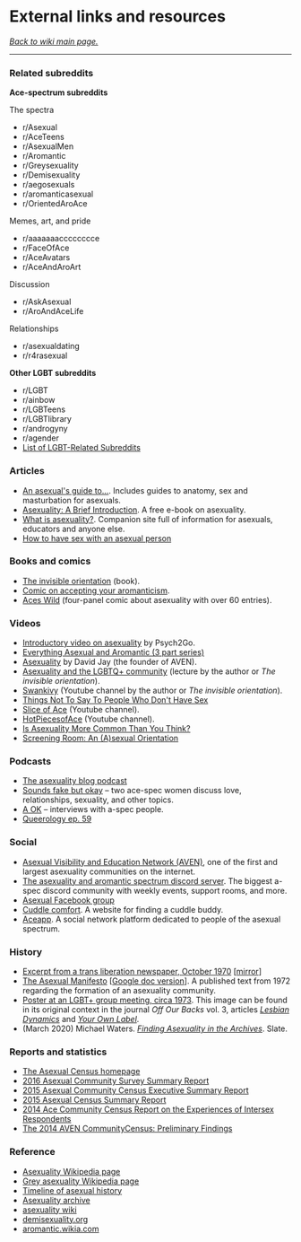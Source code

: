 # External links and resources

[*Back to wiki main page.*](https://github.com/MissTeapot/LGBT-Wikis/blob/main/github_wiki/asexuality/index.md)

----------
### Related subreddits

**Ace-spectrum subreddits**

The spectra

* r/Asexual
* r/AceTeens
* r/AsexualMen
* r/Aromantic
* r/Greysexuality
* r/Demisexuality
* r/aegosexuals
* r/aromanticasexual
* r/OrientedAroAce

Memes, art, and pride

* r/aaaaaaacccccccce
* r/FaceOfAce
* r/AceAvatars
* r/AceAndAroArt

Discussion

* r/AskAsexual
* r/AroAndAceLife

Relationships

* r/asexualdating
* r/r4rasexual

**Other LGBT subreddits**

* r/LGBT
* r/ainbow
* r/LGBTeens
* r/LGBTlibrary
* r/androgyny
* r/agender
* [List of LGBT-Related Subreddits](https://github.com/MissTeapot/LGBT-Wikis/blob/main/github_wiki/lgbt/wiki/related.md)

### Articles
* [An asexual's guide to...](https://www.asexualityarchive.com/an-asexuals-guide-to/). Includes guides to anatomy, sex and masturbation for asexuals.
* [Asexuality: A Brief Introduction](https://www.asexualityarchive.com/book/). A free e-book on asexuality.
* [What is asexuality?](http://www.whatisasexuality.com/). Companion site full of information for asexuals, educators and anyone else.
* [How to have sex with an asexual person](https://prismaticentanglements.com/2012/03/28/how-to-have-sex-with-an-asexual-person/)

### Books and comics
* [The invisible orientation](http://juliesondradecker.com/?page_id=1767) (book).
* [Comic on accepting your aromanticism](https://narratively.com/how-i-learned-to-love-being-aromantic/).
* [Aces Wild](https://www.deviantart.com/sallyvinter/art/Aces-Wild-16-Facing-Entitlement-705063826) (four-panel comic about asexuality with over 60 entries).

### Videos
* [Introductory video on asexuality](https://www.youtube.com/watch?v=i14YMpKS_CY&amp;feature=youtu.be) by Psych2Go.
* [Everything Asexual and Aromantic (3 part series)](https://www.youtube.com/watch?v=tQVvVhe6EPc)
* [Asexuality](https://www.youtube.com/watch?v=VLI09O8bMkU) by David Jay (the founder of AVEN).
* [Asexuality and the LGBTQ+ community](https://www.youtube.com/watch?v=1KOeYH6ldgg) (lecture by the author or *The invisible orientation*).
* [Swankivy](https://www.youtube.com/user/swankivy/videos) (Youtube channel by the author or *The invisible orientation*).
* [Things Not To Say To People Who Don't Have Sex](https://www.youtube.com/watch?v=su6245yeIhI)
* [Slice of Ace](https://www.youtube.com/channel/UC3vDNqa_MMGI43NAO2C-JJw/videos) (Youtube channel).
* [HotPiecesofAce](https://www.youtube.com/user/HotPiecesofAce/featured) (Youtube channel).
* [Is Asexuality More Common Than You Think?](https://www.youtube.com/watch?v=mOZH8bJnohk)
* [Screening Room: An (A)sexual Orientation](https://www.youtube.com/watch?v=Qk74Gj5hXZI&amp;feature=youtu.be)

### Podcasts
* [The asexuality blog podcast](https://theasexualityblog.com/podcast)
* [Sounds fake but okay](https://podcasts.apple.com/us/podcast/sounds-fake-but-okay/id1266098697) – two ace-spec women discuss love, relationships, sexuality, and other topics.
* [A OK](https://podcasts.apple.com/us/podcast/a-ok/id1469541675) – interviews with a-spec people.
* [Queerology ep. 59](https://matthiasroberts.com/queerology/e59-bailey-brawner/)

### Social
* [Asexual Visibility and Education Network (AVEN)](http://asexuality.org/), one of the first and largest asexuality communities on the internet.
* [The asexuality and aromantic spectrum discord server](https://discord.gg/RBNVeQH). The biggest a-spec discord community with weekly events, support rooms, and more.
* [Asexual Facebook group](https://www.facebook.com/groups/2204641049/)
* [Cuddle comfort](http://www.cuddlecomfort.com/). A website for finding a cuddle buddy.
* [Aceapp](https://play.google.com/store/apps/details?id=xyz.purush.ace&amp;hl=en). A social network platform dedicated to people of the asexual spectrum.

### History
* [Excerpt from a trans liberation newspaper, October 1970](https://twitter.com/michaelwwaters/status/1134884208093159425?s=21) [[mirror](https://i.redd.it/vwg30imsmi531.jpg)]
* [The Asexual Manifesto](https://app.box.com/s/p7ngvv3iueaj0hk7xadkwd92af2zx4yz) [[Google doc version](https://docs.google.com/document/d/1r1RvxazYPpF2nM80WqytNnjanm3g3QEVZZn8l9VspOQ/edit)]. A published text from 1972 regarding the formation of an asexuality community.
* [Poster at an LGBT+ group meeting, circa 1973](https://www.reddit.com/r/asexuality/comments/b6ut0m/we_have_always_been_a_part_of_it/). This image can be found in its original context in the journal *Off Our Backs* vol. 3, articles [*Lesbian Dynamics*](https://www.jstor.org/stable/25783532?seq=1#page_scan_tab_contents) and [*Your Own Label*](https://www.jstor.org/stable/25771710?seq=1#page_scan_tab_contents).
* (March 2020) Michael Waters. [*Finding Asexuality in the Archives*](https://slate.com/human-interest/2020/03/asexuality-history-internet-identity-queer-archive.html#as-oil-cpc-custom-third-parties). Slate.


### Reports and statistics
* [The Asexual Census homepage](https://asexualcensus.wordpress.com/)
* [2016 Asexual Community Survey Summary Report](https://asexualcensus.files.wordpress.com/2018/11/2016_ace_community_survey_report.pdf)
* [2015 Asexual Community Census Executive Summary Report](https://asexualcensus.files.wordpress.com/2018/11/2015-ace-community-survey-executive-summary.pdf)
* [2015 Asexual Census Summary Report](https://asexualcensus.files.wordpress.com/2017/10/2015_ace_census_summary_report.pdf)
* [2014 Ace Community Census Report on the Experiences of Intersex Respondents](https://asexualcensus.wordpress.com/past-censuses/)
* [The 2014 AVEN CommunityCensus: Preliminary Findings](https://asexualcensus.files.wordpress.com/2014/11/2014censuspreliminaryreport.pdf)

### Reference
* [Asexuality Wikipedia page](http://en.wikipedia.org/wiki/Asexuality)
* [Grey asexuality Wikipedia page](https://en.wikipedia.org/wiki/Gray_asexuality)
* [Timeline of asexual history](https://en.wikipedia.org/wiki/Timeline_of_asexual_history)
* [Asexuality archive](https://www.asexualityarchive.com/)
* [asexuality wiki](http://wiki.asexuality.org/Main_Page)
* [demisexuality.org](http://demisexuality.org/)
* [aromantic.wikia.com](http://aromantic.wikia.com/)